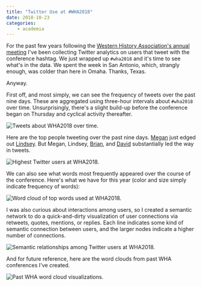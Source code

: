```yaml
---
title: "Twitter Use at #WHA2018"
date: 2018-10-23
categories:
    - academia
---
```


For the past few years following the [Western History Association's annual
meeting](http://westernhistory.org) I've been collecting Twitter analytics on users that tweet with the
conference hashtag. We just wrapped up `#wha2018` and it's time to see what's
in the data. We spent the week in San Antonio, which, strangly enough, was
colder than here in Omaha. Thanks, Texas. 

Anyway.

First off, and most simply, we can see the frequency of tweets over the past
nine days. These are aggregated using three-hour intervals about `#wha2018`
over time. Unsurprisingly, there's a slight build-up before the conference
began on Thursday and cyclical activity thereafter.

![Tweets about WHA2018 over time.](/assets/images/wha18-freq.png)

Here are the top people tweeting over the past nine days.
[Megan](https://twitter.com/megankatenelson) just
edged out [Lindsey](https://twitter.com/LWieck). But Megan, Lindsey, [Brian](https://twitter.com/brianleechphd), and [David](https://twitter.com/DavidSalmanson) substantially led the way in tweets.

![Highest Twitter users at WHA2018.](/assets/images/wha18-users.png)

We can also see what words most frequently appeared over the course of the
conference. Here's what we have for this year (color and size simply indicate
frequency of words):

![Word cloud of top words used at WHA2018.](/assets/images/wha18-wc.png)

I was also curious about interactions among users, so I created a semantic
network to do a quick-and-dirty visualization of user connections via retweets,
quotes, mentions, or replies. Each line indicates some kind of semantic
connection between users, and the larger nodes indicate a higher number of
connections.

![Semantic relationships among Twitter users at WHA2018.](/assets/images/wha18-semantic.png)

And for future reference, here are the word clouds from past WHA conferences
I've created.

![Past WHA word cloud visualizations.](/assets/images/wha-pastclouds.jpg)
